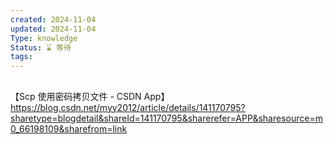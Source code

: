 ```yaml
---
created: 2024-11-04
updated: 2024-11-04
Type: knowledge
Status: ⌛️ 等待
tags:
---
```

## 
【Scp 使用密码拷贝文件 -  CSDN App】 https://blog.csdn.net/myy2012/article/details/141170795?sharetype=blogdetail&shareId=141170795&sharerefer=APP&sharesource=m0_66198109&sharefrom=link